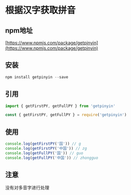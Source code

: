 # 根据汉字获取拼音

## npm地址

[https://www.npmjs.com/package/getpinyin](https://www.npmjs.com/package/getpinyin)

## 安装

```js
npm install getpinyin --save
```

## 引用

```js
import { getFirstPY, getFullPY } from 'getpinyin'
```

```js
const { getFirstPY, getFullPY } = require('getpinyin')
```

## 使用

```js
console.log(getFirstPY('国')) // g
console.log(getFirstPY('中国')) // zg
console.log(getFullPY('国')) // guo
console.log(getFullPY('中国')) // zhongguo
```

## 注意

没有对多音字进行处理
